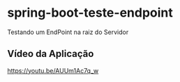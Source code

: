# spring-boot-teste-endpoint
Testando um EndPoint na raiz do Servidor
## Vídeo da Aplicação
https://youtu.be/AUUm1Ac7q_w

